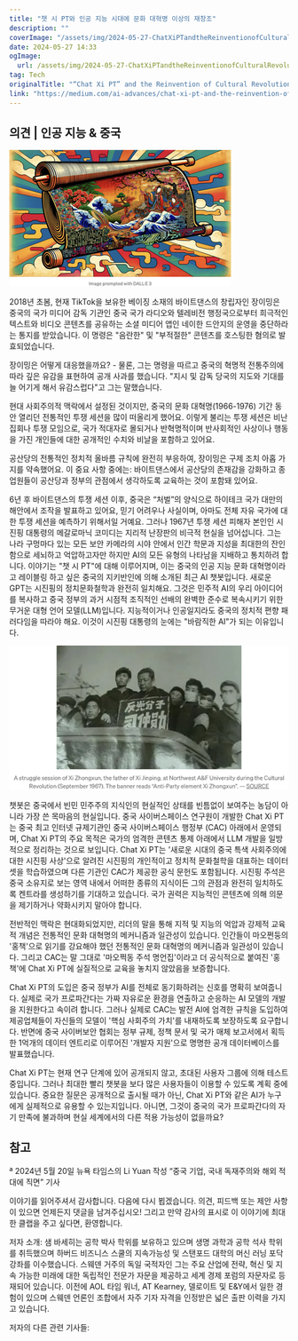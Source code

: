 ```yaml
---
title: "챗 시 PT와 인공 지능 시대에 문화 대혁명 이상의 재창조"
description: ""
coverImage: "/assets/img/2024-05-27-ChatXiPTandtheReinventionofCulturalRevolutionIdealsintheAgeofArtificialIntelligence_0.png"
date: 2024-05-27 14:33
ogImage: 
  url: /assets/img/2024-05-27-ChatXiPTandtheReinventionofCulturalRevolutionIdealsintheAgeofArtificialIntelligence_0.png
tag: Tech
originalTitle: "“Chat Xi PT” and the Reinvention of Cultural Revolution Ideals in the Age of Artificial Intelligence"
link: "https://medium.com/ai-advances/chat-xi-pt-and-the-reinvention-of-cultural-revolution-ideals-in-the-age-of-artificial-617425e970a3"
---
```



## 의견 | 인공 지능 & 중국

![이미지](/assets/img/2024-05-27-ChatXiPTandtheReinventionofCulturalRevolutionIdealsintheAgeofArtificialIntelligence_0.png)

2018년 초봄, 현재 TikTok을 보유한 베이징 소재의 바이트댄스의 창립자인 장이밍은 중국의 국가 미디어 감독 기관인 중국 국가 라디오와 텔레비전 행정국으로부터 희극적인 텍스트와 비디오 콘텐츠를 공유하는 소셜 미디어 앱인 네이한 드안지의 운영을 중단하라는 통지를 받았습니다. 이 명령은 "음란한" 및 "부적절한" 콘텐츠를 호스팅한 혐의로 발효되었습니다.

장이밍은 어떻게 대응했을까요? - 물론, 그는 명령을 따르고 중국의 혁명적 전통주의에 따라 깊은 유감을 표현하여 공개 사과를 했습니다. "지시 및 감독 당국의 지도와 기대를 늘 어기게 해서 유감스럽다"고 그는 말했습니다.

<div class="content-ad"></div>

현대 사회주의적 맥락에서 설정된 것이지만, 중국의 문화 대혁명(1966-1976) 기간 동안 열리던 전통적인 투쟁 세션을 많이 떠올리게 했어요. 이렇게 불리는 투쟁 세션은 비난 집회나 투쟁 모임으로, 국가 적대자로 몰되거나 반혁명적이며 반사회적인 사상이나 행동을 가진 개인들에 대한 공개적인 수치와 비날을 포함하고 있어요.

공산당의 전통적인 정치적 올바름 규칙에 완전히 부응하여, 장이밍은 구제 조치 아홉 가지를 약속했어요. 이 중요 사항 중에는: 바이트댄스에서 공산당의 존재감을 강화하고 종업원들이 공산당과 정부의 관점에서 생각하도록 교육하는 것이 포함돼 있어요.

6년 후 바이트댄스의 투쟁 세션 이후, 중국은 “처벌”의 양식으로 하이테크 국가 대만의 해안에서 조작을 발표하고 있어요, 믿기 어려우나 사실이며, 아마도 전체 자유 국가에 대한 투쟁 세션을 예측하기 위해서일 거예요. 그러나 1967년 투쟁 세션 피해자 본인인 시진핑 대통령의 메갈로마닉 코미디는 지리적 난장판의 비극적 현실을 넘어섭니다. 그는 나라 구멍마다 있는 모든 보안 카메라의 시야 안에서 인간 학문과 지성을 최대한의 잔인함으로 세뇌하고 억압하고자만 하지만 AI의 모든 유형의 나타남을 지배하고 통치하려 합니다. 이야기는 "챗 시 PT"에 대해 이루어지며, 이는 중국의 인공 지능 문화 대혁명이라고 레이블링 하고 싶은 중국의 지키반인에 의해 소개된 최근 AI 챗봇입니다. 새로운 GPT는 시진핑의 정치문화철학과 완전히 일치해요. 그것은 민주적 AI의 우리 아이디어를 복사하고 중국 정부의 과거 시점적 조직적인 선배의 완벽한 준수로 복속시키기 위한 무거운 대형 언어 모델(LLM)입니다. 지능적이거나 인공일지라도 중국의 정치적 편향 패러다임을 따라야 해요. 이것이 시진핑 대통령의 눈에는 "바람직한 AI"가 되는 이유입니다.

<div class="content-ad"></div>

<img src="/assets/img/2024-05-27-ChatXiPTandtheReinventionofCulturalRevolutionIdealsintheAgeofArtificialIntelligence_2.png" />

챗봇은 중국에서 빈민 민주주의 지식인의 현실적인 상태를 빈틈없이 보여주는 농담이 아니라 가장 쓴 목마음의 현실입니다. 중국 사이버스페이스 연구원이 개발한 Chat Xi PT는 중국 최고 인터넷 규제기관인 중국 사이버스페이스 행정부 (CAC) 아래에서 운영되며, Chat Xi PT의 주요 목적은 국가의 엄격한 콘텐츠 통제 아래에서 LLM 개발을 일방적으로 정리하는 것으로 보입니다. Chat Xi PT는 '새로운 시대의 중국 특색 사회주의에 대한 시진핑 사상'으로 알려진 시진핑의 개인적이고 정치적 문화철학을 대표하는 데이터셋을 학습하였으며 다른 기관인 CAC가 제공한 공식 문헌도 포함됩니다. 시진핑 주석은 중국 소유지로 보는 영역 내에서 어떠한 종류의 지식이든 그의 관점과 완전히 일치하도록 켄트라를 생성하기를 기대하고 있습니다. 국가 권력은 지능적인 콘텐츠에 의해 의문을 제기하거나 약화시키지 말아야 합니다.

전반적인 맥락은 현대화되었지만, 리더의 말을 통해 지적 및 지능의 억압과 강제적 교육적 개념은 전통적인 문화 대혁명의 메커니즘과 일관성이 있습니다. 인간들이 마오쩐둥의 '홍책'으로 읽기를 강요해야 했던 전통적인 문화 대혁명의 메커니즘과 일관성이 있습니다. 그리고 CAC는 말 그대로 '마오쩍동 주석 명언집'이라고 더 공식적으로 붙여진 '홍책'에 Chat Xi PT에 실질적으로 교육을 놓치지 않았음을 보증합니다.

Chat Xi PT의 도입은 중국 정부가 AI를 전체로 동기화하려는 신호를 명확히 보여줍니다. 실제로 국가 프로파간다는 가짜 자유로운 환경을 연출하고 순응하는 AI 모델의 개발을 지원한다고 속이려 합니다. 그러나 실제로 CAC는 발전 AI에 엄격한 규칙을 도입하여 제공업체들이 자신들의 모델이 '핵심 사회주의 가치'를 내재하도록 보장하도록 요구합니다. 반면에 중국 사이버보안 협회는 정부 규제, 정책 문서 및 국가 매체 보고서에서 획득한 1억개의 데이터 엔트리로 이루어진 '개발자 지원'으로 명명한 공개 데이터베이스를 발표했습니다.

<div class="content-ad"></div>

Chat Xi PT는 현재 연구 단계에 있어 공개되지 않고, 초대된 사용자 그룹에 의해 테스트 중입니다. 그러나 최대한 빨리 챗봇을 보다 많은 사용자들이 이용할 수 있도록 계획 중에 있습니다. 중요한 질문은 공개적으로 출시될 때가 아닌, Chat Xi PT와 같은 AI가 누구에게 실제적으로 유용할 수 있는지입니다. 아니면, 그것이 중국의 국가 프로파간다의 자기 만족에 불과하며 현실 세계에서의 다른 적용 가능성이 없을까요?

## 참고

ª 2024년 5월 20일 뉴욕 타임스의 Li Yuan 작성 “중국 기업, 국내 독재주의와 해외 적대에 직면” 기사

이야기를 읽어주셔서 감사합니다. 다음에 다시 뵙겠습니다. 의견, 피드백 또는 제안 사항이 있으면 언제든지 댓글을 남겨주십시오! 그리고 만약 감사의 표시로 이 이야기에 최대한 클랩을 주고 싶다면, 환영합니다.

<div class="content-ad"></div>

저자 소개: 샘 바세히는 공학 박사 학위를 보유하고 있으며 생명 과학과 공학 석사 학위를 취득했으며 하버드 비즈니스 스쿨의 지속가능성 및 스탠포드 대학의 머신 러닝 포닥 강좌를 이수했습니다. 스웨덴 거주의 독일 국적자인 그는 주요 산업에 전략, 혁신 및 지속 가능한 미래에 대한 독립적인 전문가 자문을 제공하고 세계 경제 포럼의 자문자로 등재되어 있습니다. 이전에 AOL 타임 워너, AT Kearney, 델로이트 및 E&Y에서 일한 경험이 있으며 스웨덴 언론인 조합에서 자주 기자 자격을 인정받은 넓은 출판 이력을 가지고 있습니다.

저자의 다른 관련 기사들: